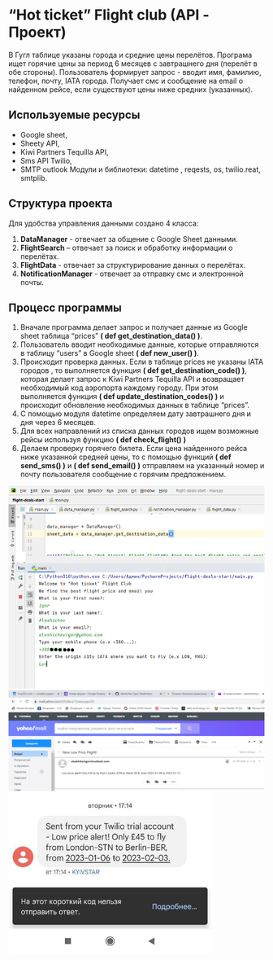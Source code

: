  # “Hot ticket” Flight club (API - Проект)
В Гугл таблице указаны города и средние цены перелётов. Програма ищет горячие цены  за период 6 месяцев с завтрашнего дня (перелёт в обе стороны).
Пользователь формирует запрос - вводит имя, фамилию, телефон, почту, IATA города. Получает смс и сообщение на email о найденном рейсе, если существуют цены ниже средних (указанных).

## Используемые ресурсы
-	Google sheet, 
-	Sheety API, 
-	Kiwi Partners Tequilla API,
-	Sms API Twilio, 
-	SMTP outlook
Модули и библиотеки: datetime , reqests, os, twilio.reat, smtplib. 

## Структура проекта
Для удобства  управления данными создано 4 класса:
1.	**DataManager** - отвечает за общение с Google Sheet данными.
2.	**FlightSearch** – отвечает за поиск и обработку информации о перелётах.
3.	**FlightData** - отвечает за структурирование данных о перелётах.
4.	**NotificationManager** - отвечает за отправку смс и электронной почты.

## Процесс программы
1. Вначале программа делает запрос и получает данные из Google sheet таблица “prices” **( def get_destination_data() )**. 
2. Пользователь вводит необходимые данные, которые отправляются в таблицу “users” в Google sheet **( def new_user() )**.
3. Происходит проверка данных. Если в таблице prices не указаны IATA городов , то выполняется функция **( def get_destination_code() )**, которая делает запрос к Kiwi Partners Tequilla API и возвращает необходимый код аэропорта каждому городу. При этом выполняется функция **( def  update_destination_codes() )** и происходит обновление необходимых данных в таблице “prices”.
4. С помощью модуля datetime определяем дату завтрашнего дня и дня через 6 месяцев.
5. Для всех направлений из списка данных городов ищем возможные рейсы используя функцию **( def check_flight() )**
6. Делаем проверку горячего билета. Если цена найденного рейса ниже указанной средней цены,  то с помощью функций **( def send_sms() )** и **( def send_email() )** отправляем на указанный номер и почту пользователя сообщение с горячим предложением.
<img src="https://github.com/Aleshichev/flight_club/blob/main/Flight_2.png" width="600">
<img src="https://github.com/Aleshichev/flight_club/blob/main/Flight_1.png" width="800">
<img src="https://github.com/Aleshichev/flight_club/blob/main/photo_2022-09-03_10-52-56.jpg" width="400">


